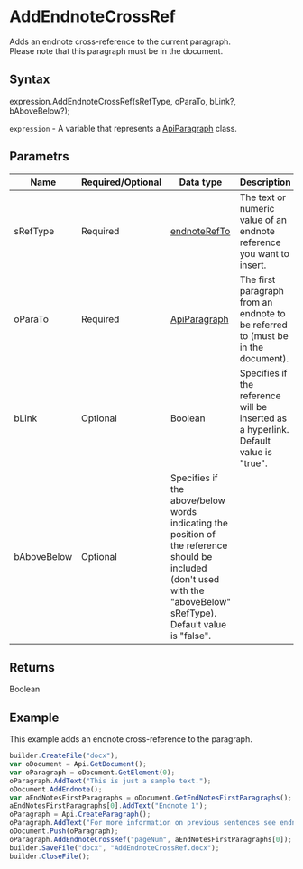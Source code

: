 # AddEndnoteCrossRef

Adds an endnote cross-reference to the current paragraph.
<br>Please note that this paragraph must be in the document.

## Syntax

expression.AddEndnoteCrossRef(sRefType, oParaTo, bLink?, bAboveBelow?);

`expression` - A variable that represents a [ApiParagraph](../ApiParagraph.md) class.

## Parametrs

| **Name** | **Required/Optional** | **Data type** | **Description** |
| ------------- | ------------- | ------------- | ------------- |
| sRefType | Required | [endnoteRefTo](../../../Enumerations/endnoteRefTo.md) | The text or numeric value of an endnote reference you want to insert. |
| oParaTo | Required | [ApiParagraph](../ApiParagraph.md) | The first paragraph from an endnote to be referred to (must be in the document). |
| bLink | Optional | Boolean | Specifies if the reference will be inserted as a hyperlink. Default value is "true". |
| bAboveBelow | Optional | Specifies if the above/below words indicating the position of the reference should be included (don't used with the "aboveBelow" sRefType). Default value is "false". |


## Returns

Boolean

## Example

This example adds an endnote cross-reference to the paragraph.

```javascript
builder.CreateFile("docx");
var oDocument = Api.GetDocument();
var oParagraph = oDocument.GetElement(0); 
oParagraph.AddText("This is just a sample text.");
oDocument.AddEndnote();
var aEndNotesFirstParagraphs = oDocument.GetEndNotesFirstParagraphs();
aEndNotesFirstParagraphs[0].AddText("Endnote 1");
oParagraph = Api.CreateParagraph();
oParagraph.AddText("For more information on previous sentences see endnote on page ");
oDocument.Push(oParagraph);
oParagraph.AddEndnoteCrossRef("pageNum", aEndNotesFirstParagraphs[0]);
builder.SaveFile("docx", "AddEndnoteCrossRef.docx");
builder.CloseFile();
```